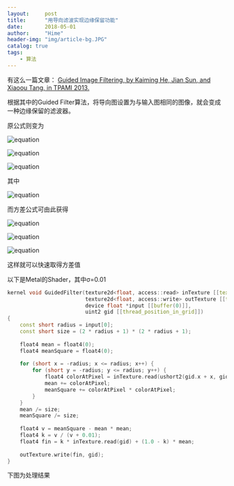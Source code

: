 ```yaml
---
layout:     post
title:      "用导向滤波实现边缘保留功能"
date:       2018-05-01
author:     "Hime"
header-img: "img/article-bg.JPG"
catalog: true
tags:
    - 算法
---
```


有这么一篇文章：
[Guided Image Filtering, by Kaiming He, Jian Sun, and Xiaoou Tang, in TPAMI 2013.](http://kaiminghe.com/publications/pami12guidedfilter.pdf)

根据其中的Guided Filter算法，将导向图设置为与输入图相同的图像，就会变成一种边缘保留的滤波器。

原公式则变为

![equation](http://latex.codecogs.com/gif.latex?m_{ij}=\frac{1}{(2r+1)(2r+1)}\sum_{k=i-r}^{i+r}\sum_{l=j-r}^{j+r}x_{kl})

![equation](http://latex.codecogs.com/gif.latex?v_{ij}=\frac{1}{(2r+1)(2r+1)}\sum_{k=i-r}^{i+r}\sum_{l=j-r}^{j+r}(x_{kl}-m_{ij})^2)

![equation](http://latex.codecogs.com/gif.latex?x^\prime_{ij}=(1-k)m_{ij}+kx_{ij})

其中

![equation](http://latex.codecogs.com/gif.latex?k=\frac{v_{ij}}{v_{ij}+\sigma})

而方差公式可由此获得

![equation](http://latex.codecogs.com/gif.latex?Var(x)=\bar{x^2_i}-(\bar{x_i})^2)

![equation](http://latex.codecogs.com/gif.latex?n_{ij}=\frac{1}{(2r+1)(2r+1)}\sum_{k=i-r}^{i+r}\sum_{l=j-r}^{j+r}x_{kl}^2 )

![equation](http://latex.codecogs.com/gif.latex?v_{ij}=n_{ij}-m_{ij}^2)

这样就可以快速取得方差值

以下是Metal的Shader，其中σ=0.01

```c++
kernel void GuidedFilter(texture2d<float, access::read> inTexture [[texture(0)]],
                         texture2d<float, access::write> outTexture [[texture(1)]],
                         device float *input [[buffer(0)]],
                         uint2 gid [[thread_position_in_grid]])
{
    const short radius = input[0];
    const short size = (2 * radius + 1) * (2 * radius + 1);
    
    float4 mean = float4(0);
    float4 meanSquare = float4(0);
    
    for (short x = -radius; x <= radius; x++) {
        for (short y = -radius; y <= radius; y++) {
            float4 colorAtPixel = inTexture.read(ushort2(gid.x + x, gid.y + y));
            mean += colorAtPixel;
            meanSquare += colorAtPixel * colorAtPixel;
        }
    }
    mean /= size;
    meanSquare /= size;
    
    float4 v = meanSquare - mean * mean;
    float4 k = v / (v + 0.01);
    float4 fin = k * inTexture.read(gid) + (1.0 - k) * mean;
    
    outTexture.write(fin, gid);
}
```

下图为处理结果
